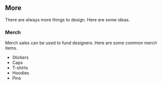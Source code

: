 ## More
There are always more things to design. Here are some ideas. 

### Merch
Merch sales can be used to fund designers. Here are some common merch items. 
- Stickers
- Caps
- T-shirts
- Hoodies
- Pins
